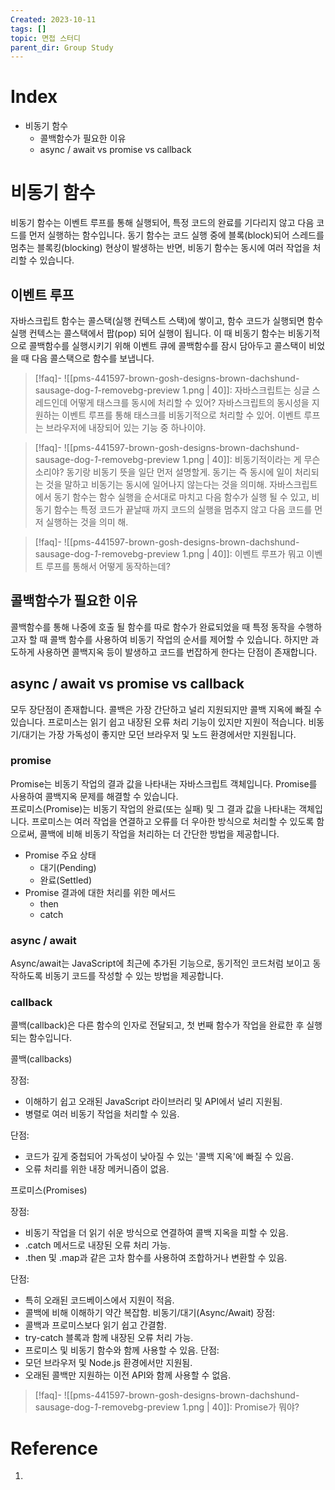 ```yaml
---
Created: 2023-10-11
tags: []
topic: 면접 스터디
parent_dir: Group Study
---
```

# Index
- 비동기 함수
    - 콜백함수가 필요한 이유
    - async / await vs promise vs callback
# 비동기 함수
비동기 함수는 이벤트 루프를 통해 실행되어, 특정 코드의 완료를 기다리지 않고 다음 코드를 먼저 실행하는 함수입니다. 동기 함수는 코드 실행 중에 블록(block)되어 스레드를 멈추는 블록킹(blocking) 현상이 발생하는 반면, 비동기 함수는 동시에 여러 작업을 처리할 수 있습니다. 
## 이벤트 루프
자바스크립트 함수는 콜스택(실행 컨텍스트 스택)에 쌓이고, 함수 코드가 실행되면 함수 실행 컨텍스는 콜스택에서 팝(pop) 되어 실행이 됩니다. 이 때 비동기 함수는 비동기적으로 콜백함수를 실행시키기 위해 이벤트 큐에 콜백함수를 잠시 담아두고 콜스택이 비었을 때 다음 콜스택으로 함수를 보냅니다. 

> [!faq]- ![[pms-441597-brown-gosh-designs-brown-dachshund-sausage-dog-_1_-removebg-preview 1.png | 40]]: 자바스크립트는 싱글 스레드인데 어떻게 태스크를 동시에 처리할 수 있어?
> 자바스크립트의 동시성을 지원하는 이벤트 루프를 통해 태스크를 비동기적으로 처리할 수 있어. 이벤트 루프는 브라우저에 내장되어 있는 기능 중 하나이야. 

> [!faq]- ![[pms-441597-brown-gosh-designs-brown-dachshund-sausage-dog-_1_-removebg-preview 1.png | 40]]: 비동기적이라는 게 무슨 소리야? 
> 동기랑 비동기 뜻을 일단 먼저 설명할게. 동기는 즉 동시에 일이 처리되는 것을 말하고 비동기는 동시에 일어나지 않는다는 것을 의미해.
> 자바스크립트에서 동기 함수는 함수 실행을 순서대로 마치고 다음 함수가 실행 될 수 있고, 비동기 함수는 특정 코드가 끝날때 까지 코드의 실행을 멈추지 않고 다음 코드를 먼저 실행하는 것을 의미 해. 

> [!faq]- ![[pms-441597-brown-gosh-designs-brown-dachshund-sausage-dog-_1_-removebg-preview 1.png | 40]]: 이벤트 루프가 뭐고 이벤트 루프를 통해서 어떻게 동작하는데?
> 

## 콜백함수가 필요한 이유
콜백함수를 통해 나중에 호출 될 함수를 따로 함수가 완료되었을 때 특정 동작을 수행하고자 할 때 콜백 함수를 사용하여 비동기 작업의 순서를 제어할 수 있습니다. 하지만 과도하게 사용하면 콜백지옥 등이 발생하고 코드를 번잡하게 한다는 단점이 존재합니다. 
## async / await vs promise vs callback
모두 장단점이 존재합니다. 콜백은 가장 간단하고 널리 지원되지만 콜백 지옥에 빠질 수 있습니다. 프로미스는 읽기 쉽고 내장된 오류 처리 기능이 있지만 지원이 적습니다. 비동기/대기는 가장 가독성이 좋지만 모던 브라우저 및 노드 환경에서만 지원됩니다.
### promise
Promise는 비동기 작업의 결과 값을 나타내는 자바스크립트 객체입니다. Promise를 사용하여 콜백지옥 문제를 해결할 수 있습니다.  
프로미스(Promise)는 비동기 작업의 완료(또는 실패) 및 그 결과 값을 나타내는 객체입니다. 프로미스는 여러 작업을 연결하고 오류를 더 우아한 방식으로 처리할 수 있도록 함으로써, 콜백에 비해 비동기 작업을 처리하는 더 간단한 방법을 제공합니다.
- Promise 주요 상태
	- 대기(Pending)
	- 완료(Settled)
- Promise 결과에 대한 처리를 위한 메서드
	- then
	- catch
### async / await
Async/await는 JavaScript에 최근에 추가된 기능으로, 동기적인 코드처럼 보이고 동작하도록 비동기 코드를 작성할 수 있는 방법을 제공합니다.
### callback
콜백(callback)은 다른 함수의 인자로 전달되고, 첫 번째 함수가 작업을 완료한 후 실행되는 함수입니다.



콜백(callbacks)

장점:

- 이해하기 쉽고 오래된 JavaScript 라이브러리 및 API에서 널리 지원됨.
- 병렬로 여러 비동기 작업을 처리할 수 있음.

단점:

- 코드가 깊게 중첩되어 가독성이 낮아질 수 있는 '콜백 지옥'에 빠질 수 있음.
- 오류 처리를 위한 내장 메커니즘이 없음.

프로미스(Promises)

장점:

- 비동기 작업을 더 읽기 쉬운 방식으로 연결하여 콜백 지옥을 피할 수 있음.
- .catch 메서드로 내장된 오류 처리 가능.
- .then 및 .map과 같은 고차 함수를 사용하여 조합하거나 변환할 수 있음.

단점:
- 특히 오래된 코드베이스에서 지원이 적음.
- 콜백에 비해 이해하기 약간 복잡함.
비동기/대기(Async/Await)
장점:
- 콜백과 프로미스보다 읽기 쉽고 간결함.
- try-catch 블록과 함께 내장된 오류 처리 가능.
- 프로미스 및 비동기 함수와 함께 사용할 수 있음.
단점:
- 모던 브라우저 및 Node.js 환경에서만 지원됨.
- 오래된 콜백만 지원하는 이전 API와 함께 사용할 수 없음.

> [!faq]- ![[pms-441597-brown-gosh-designs-brown-dachshund-sausage-dog-_1_-removebg-preview 1.png | 40]]: Promise가 뭐야?
> 
# Reference
1. 
